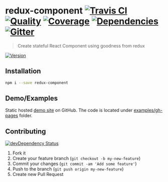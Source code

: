 # redux-component [![Travis CI][travis-image]][travis-url] [![Quality][codeclimate-image]][codeclimate-url] [![Coverage][codeclimate-coverage-image]][codeclimate-coverage-url] [![Dependencies][gemnasium-image]][gemnasium-url] [![Gitter][gitter-image]][gitter-url]
> Create stateful React Component using goodness from redux

[![Version][npm-image]][npm-url]


## Installation

```sh
npm i --save redux-component
```


## Demo/Examples

Static hosted [demo site][demo] on GitHub. The code is located under [examples/gh-pages][examples_gh_pages] folder.


## Contributing

[![devDependency Status][david-dm-image]][david-dm-url]

1. Fork it
2. Create your feature branch (`git checkout -b my-new-feature`)
3. Commit your changes (`git commit -am 'Add some feature'`)
4. Push to the branch (`git push origin my-new-feature`)
5. Create new Pull Request


[npm-image]: https://img.shields.io/npm/v/redux-component.svg?style=flat-square
[npm-url]: https://www.npmjs.org/package/redux-component

[travis-image]: https://img.shields.io/travis/tomchentw/redux-component.svg?style=flat-square
[travis-url]: https://travis-ci.org/tomchentw/redux-component
[codeclimate-image]: https://img.shields.io/codeclimate/github/tomchentw/redux-component.svg?style=flat-square
[codeclimate-url]: https://codeclimate.com/github/tomchentw/redux-component
[codeclimate-coverage-image]: https://img.shields.io/codeclimate/coverage/github/tomchentw/redux-component.svg?style=flat-square
[codeclimate-coverage-url]: https://codeclimate.com/github/tomchentw/redux-component
[gemnasium-image]: https://img.shields.io/gemnasium/tomchentw/redux-component.svg?style=flat-square
[gemnasium-url]: https://gemnasium.com/tomchentw/redux-component
[gitter-image]: https://badges.gitter.im/Join%20Chat.svg
[gitter-url]: https://gitter.im/tomchentw/redux-component?utm_source=badge&utm_medium=badge&utm_campaign=pr-badge&utm_content=badge
[david-dm-image]: https://img.shields.io/david/dev/tomchentw/redux-component.svg?style=flat-square
[david-dm-url]: https://david-dm.org/tomchentw/redux-component#info=devDependencies


[demo]: http://tomchentw.github.io/redux-component/
[examples_gh_pages]: https://github.com/tomchentw/redux-component/tree/master/examples/gh-pages
[webpack]: http://webpack.github.io/docs/tutorials/getting-started/
